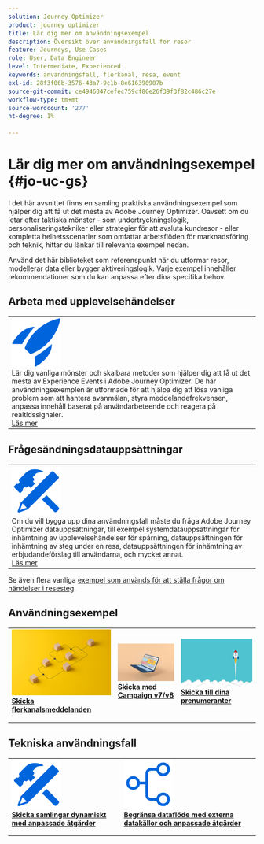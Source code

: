 ```yaml
---
solution: Journey Optimizer
product: journey optimizer
title: Lär dig mer om användningsexempel
description: Översikt över användningsfall för resor
feature: Journeys, Use Cases
role: User, Data Engineer
level: Intermediate, Experienced
keywords: användningsfall, flerkanal, resa, event
exl-id: 28f3f06b-3576-43a7-9c1b-8e616390907b
source-git-commit: ce4946047cefec759cf80e26f39f3f82c486c27e
workflow-type: tm+mt
source-wordcount: '277'
ht-degree: 1%

---
```


# Lär dig mer om användningsexempel {#jo-uc-gs}

I det här avsnittet finns en samling praktiska användningsexempel som hjälper dig att få ut det mesta av Adobe Journey Optimizer. Oavsett om du letar efter taktiska mönster - som undertryckningslogik, personaliseringstekniker eller strategier för att avsluta kundresor - eller kompletta helhetsscenarier som omfattar arbetsflöden för marknadsföring och teknik, hittar du länkar till relevanta exempel nedan.

Använd det här biblioteket som referenspunkt när du utformar resor, modellerar data eller bygger aktiveringslogik. Varje exempel innehåller rekommendationer som du kan anpassa efter dina specifika behov.


## Arbeta med upplevelsehändelser

<table style="table-layout:fixed">
<tr style="border: 0;">
  <td>
    <div>
    <a href="exp-event-lookup.md">
    <img alt="upplevelsehändelser söka efter bästa praxis" src="../assets/do-not-localize/icon-quick-start.svg" /></a> 
    <br>Lär dig vanliga mönster och skalbara metoder som hjälper dig att få ut det mesta av Experience Events i Adobe Journey Optimizer. De här användningsexemplen är utformade för att hjälpa dig att lösa vanliga problem som att hantera avanmälan, styra meddelandefrekvensen, anpassa innehåll baserat på användarbeteende och reagera på realtidssignaler.
    </div>
      <div>
     <a href="exp-event-lookup.md">Läs mer</a></div>
    </div>
  </td>
</tr>
</table>


## Frågesändningsdatauppsättningar

<table style="table-layout:fixed">
<tr style="border: 0;">
  <td>
    <div>
    <a href="../data/datasets-query-examples.md">
    <img alt="frågeexempel" src="../assets/do-not-localize/icon-configure.svg"/></a> 
    <br>Om du vill bygga upp dina användningsfall måste du fråga Adobe Journey Optimizer datauppsättningar, till exempel systemdatauppsättningar för inhämtning av upplevelsehändelser för spårning, datauppsättningen för inhämtning av steg under en resa, datauppsättningen för inhämtning av erbjudandeförslag till användarna, och mycket annat.
    </div>
      <div>
     <a href="../data/datasets-query-examples.md">Läs mer</a></div>
    </div>
  </td>
</tr>
</table>

Se även flera vanliga [exempel som används för att ställa frågor om händelser i resesteg](../reports/query-examples.md).


## Användningsexempel

<table style="table-layout:fixed"><tr style="border: 0;">
<td>
<a href="../building-journeys/journeys-uc.md">
<img alt="Skicka flerkanalsmeddelanden" src="../assets/do-not-localize/start-journey.jpeg">
</a>
<div>
<a href="../building-journeys/journeys-uc.md"><strong>Skicka flerkanalsmeddelanden</strong></a>
</div>
<p>
</td>
<td>
<a href="ajo-ac.md">
<img alt="Skicka ett meddelande med Campaign" src="../assets/do-not-localize/start-interface.jpeg">
</a>
<div><a href="ajo-ac.md"><strong>Skicka med Campaign v7/v8</strong>
</div>
<p>
</td>
<td>
<a href="message-to-subscribers-uc.md">
<img alt="Skicka ett meddelande till prenumeranter" src="../assets/do-not-localize/start-quick.png">
</a>
<div>
<a href="message-to-subscribers-uc.md"><strong>Skicka till dina prenumeranter</strong></a>
</div>
<p></td>
</tr></table>

## Tekniska användningsfall

<table style="table-layout:fixed"><tr style="border: 0;">
<td>
<a href="collections.md">
<img alt="Skicka samlingar dynamiskt med anpassade åtgärder" src="../assets/do-not-localize/icon-configure.svg">
</a>
<div>
<a href="collections.md"><strong>Skicka samlingar dynamiskt med anpassade åtgärder</strong></a>
</div>
<p>
</td>
<td>
<a href="limit-throughput.md">
<img alt="Begränsa genomströmning med externa datakällor och anpassade åtgärder" src="../assets/do-not-localize/icon-first-journey.svg">
</a>
<div><a href="limit-throughput.md"><strong>Begränsa dataflöde med externa datakällor och anpassade åtgärder</strong>
</div>
<p>
</td>
</tr></table>
